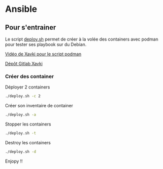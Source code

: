 # Ansible 

## Pour s'entrainer
Le script [deploy.sh](Script/deploy-ansible.sh) permet de créer à la volée des containers avec podman pour tester ses playbook sur du Debian.

[Vidéo de Xavki pour le script podman](https://www.youtube.com/watch?v=Ia9nwOLernk&list=PLn6POgpklwWoCpLKOSw3mXCqbRocnhrh-&index=129)


[ Dépôt Gitlab Xavki](https://gitlab.com/xavki/presentation-ansible-fr/-/tree/master/14-plateforme-dev-docker)

### Créer des container 
Déployer 2 containers
```bash
./deploy.sh -c 2
```

Créer son inventaire de container
```bash
./deploy.sh -a
```

Stopper les containers
```bash
./deploy.sh -t
```

Destroy les containers
```bash
./deploy.sh -d
```


Enjopy !!